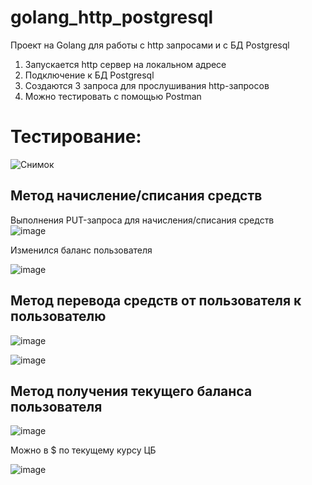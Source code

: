 # golang_http_postgresql
Проект на Golang для работы с http запросами и с БД Postgresql

1. Запускается http сервер на локальном адресе
2. Подключение к БД Postgresql
3. Создаются 3 запроса для прослушивания http-запросов
4. Можно тестировать с помощью Postman

# Тестирование:
![Снимок](https://user-images.githubusercontent.com/110117813/181467490-900919c5-f59e-4ce3-991f-da7c03957335.JPG)
## Метод начисление/списания средств

Выполнения PUT-запроса для начисления/списания средств  
![image](https://user-images.githubusercontent.com/110117813/181467920-032ee6e3-64ac-4a12-8dd4-8da03b70347d.png)

Изменился баланс пользователя

![image](https://user-images.githubusercontent.com/110117813/181468028-9cc63eb6-d83c-4cb5-ab60-87b1b0908d29.png)

## Метод перевода средств от пользователя к пользователю

![image](https://user-images.githubusercontent.com/110117813/181468664-fdda0c99-2acc-433e-b3ed-1bbd7312892c.png)

![image](https://user-images.githubusercontent.com/110117813/181468717-21c28a4f-2e19-4cdf-983e-8bc5dddb3b05.png)

## Метод получения текущего баланса пользователя

![image](https://user-images.githubusercontent.com/110117813/181469640-11cf2975-74af-4851-840d-ec11201986bc.png)

Можно в $ по текущему курсу ЦБ

![image](https://user-images.githubusercontent.com/110117813/181469819-398b97d5-0f65-4401-a55a-70fc70fa0dd8.png)
